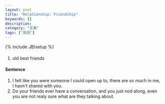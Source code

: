 ```yaml
---
layout: post
title: "Relationship: Friendship"
keywords: []
description: 
category: "言葉"
tags: ["英語"]
---
```

{% include JB/setup %}

####
1. old best friends

#### Sentence
1. I felt like you were someone I could open up to, there are so much in me, I
   havn't shared with you.
2. Do your friends ever have a conversation, and you just nod along, even you
   are not realy sure what are they talking about.
